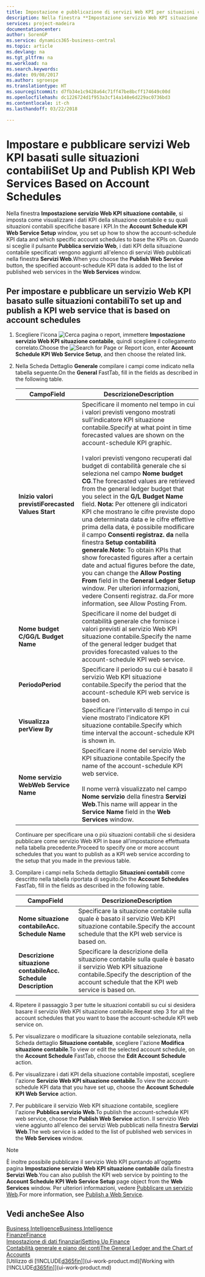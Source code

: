 ```yaml
---
title: Impostazione e pubblicazione di servizi Web KPI per situazioni contabili | Microsoft Docs
description: Nella finestra **Impostazione servizio Web KPI situazione contabile**, si imposta come visualizzare i dati KPI della situazione contabile e su quali situazioni contabili specifiche basare i KPI.
services: project-madeira
documentationcenter: 
author: SorenGP
ms.service: dynamics365-business-central
ms.topic: article
ms.devlang: na
ms.tgt_pltfrm: na
ms.workload: na
ms.search.keywords: 
ms.date: 09/08/2017
ms.author: sgroespe
ms.translationtype: HT
ms.sourcegitcommit: d7fb34e1c9428a64c71ff47be8bcff174649c00d
ms.openlocfilehash: dc1226724d1f953a3cf14a148e6d229ac0736bd3
ms.contentlocale: it-ch
ms.lasthandoff: 03/22/2018

---
```

# <a name="set-up-and-publish-kpi-web-services-based-on-account-schedules"></a><span data-ttu-id="25420-103">Impostare e pubblicare servizi Web KPI basati sulle situazioni contabili</span><span class="sxs-lookup"><span data-stu-id="25420-103">Set Up and Publish KPI Web Services Based on Account Schedules</span></span>
<span data-ttu-id="25420-104">Nella finestra **Impostazione servizio Web KPI situazione contabile**, si imposta come visualizzare i dati KPI della situazione contabile e su quali situazioni contabili specifiche basare i KPI.</span><span class="sxs-lookup"><span data-stu-id="25420-104">In the **Account Schedule KPI Web Service Setup** window, you set up how to show the account-schedule KPI data and which specific account schedules to base the KPIs on.</span></span> <span data-ttu-id="25420-105">Quando si sceglie il pulsante **Pubblica servizio Web**, i dati KPI della situazione contabile specificati vengono aggiunti all'elenco di servizi Web pubblicati nella finestra **Servizi Web**.</span><span class="sxs-lookup"><span data-stu-id="25420-105">When you choose the **Publish Web Service** button, the specified account-schedule KPI data is added to the list of published web services in the **Web Services** window.</span></span>  

## <a name="to-set-up-and-publish-a-kpi-web-service-that-is-based-on-account-schedules"></a><span data-ttu-id="25420-106">Per impostare e pubblicare un servizio Web KPI basato sulle situazioni contabili</span><span class="sxs-lookup"><span data-stu-id="25420-106">To set up and publish a KPI web service that is based on account schedules</span></span>  

1.  <span data-ttu-id="25420-107">Scegliere l'icona ![Cerca pagina o report](media/ui-search/search_small.png "icona Cerca pagina o report"), immettere **Impostazione servizio Web KPI situazione contabile**, quindi scegliere il collegamento correlato.</span><span class="sxs-lookup"><span data-stu-id="25420-107">Choose the ![Search for Page or Report](media/ui-search/search_small.png "Search for Page or Report icon") icon, enter **Account Schedule KPI Web Service Setup**, and then choose the related link.</span></span>  
2.  <span data-ttu-id="25420-108">Nella Scheda Dettaglio **Generale** compilare i campi come indicato nella tabella seguente.</span><span class="sxs-lookup"><span data-stu-id="25420-108">On the **General** FastTab, fill in the fields as described in the following table.</span></span>  

    |<span data-ttu-id="25420-109">Campo</span><span class="sxs-lookup"><span data-stu-id="25420-109">Field</span></span>|<span data-ttu-id="25420-110">Descrizione</span><span class="sxs-lookup"><span data-stu-id="25420-110">Description</span></span>|  
    |---------------------------------|---------------------------------------|  
    |<span data-ttu-id="25420-111">**Inizio valori previsti**</span><span class="sxs-lookup"><span data-stu-id="25420-111">**Forecasted Values Start**</span></span>|<span data-ttu-id="25420-112">Specificare il momento nel tempo in cui i valori previsti vengono mostrati sull'indicatore KPI situazione contabile.</span><span class="sxs-lookup"><span data-stu-id="25420-112">Specify at what point in time forecasted values are shown on the account-schedule KPI graphic.</span></span><br /><br /> <span data-ttu-id="25420-113">I valori previsti vengono recuperati dal budget di contabilità generale che si seleziona nel campo **Nome budget CG**.</span><span class="sxs-lookup"><span data-stu-id="25420-113">The forecasted values are retrieved from the general ledger budget that you select in the **G/L Budget Name** field.</span></span> <span data-ttu-id="25420-114">**Nota:**  Per ottenere gli indicatori KPI che mostrano le cifre previste dopo una determinata data e le cifre effettive prima della data, è possibile modificare il campo **Consenti registraz. da** nella finestra **Setup contabilità generale**.</span><span class="sxs-lookup"><span data-stu-id="25420-114">**Note:**  To obtain KPIs that show forecasted figures after a certain date and actual figures before the date, you can change the **Allow Posting From** field in the **General Ledger Setup** window.</span></span> <span data-ttu-id="25420-115">Per ulteriori informazioni, vedere Consenti registraz. da.</span><span class="sxs-lookup"><span data-stu-id="25420-115">For more information, see Allow Posting From.</span></span>|  
    |<span data-ttu-id="25420-116">**Nome budget C/G**</span><span class="sxs-lookup"><span data-stu-id="25420-116">**G/L Budget Name**</span></span>|<span data-ttu-id="25420-117">Specificare il nome del budget di contabilità generale che fornisce i valori previsti al servizio Web KPI situazione contabile.</span><span class="sxs-lookup"><span data-stu-id="25420-117">Specify the name of the general ledger budget that provides forecasted values to the account-schedule KPI web service.</span></span>|  
    |<span data-ttu-id="25420-118">**Periodo**</span><span class="sxs-lookup"><span data-stu-id="25420-118">**Period**</span></span>|<span data-ttu-id="25420-119">Specificare il periodo su cui è basato il servizio Web KPI situazione contabile.</span><span class="sxs-lookup"><span data-stu-id="25420-119">Specify the period that the account-schedule KPI web service is based on.</span></span>|  
    |<span data-ttu-id="25420-120">**Visualizza per**</span><span class="sxs-lookup"><span data-stu-id="25420-120">**View By**</span></span>|<span data-ttu-id="25420-121">Specificare l'intervallo di tempo in cui viene mostrato l'indicatore KPI situazione contabile.</span><span class="sxs-lookup"><span data-stu-id="25420-121">Specify which time interval the account-schedule KPI is shown in.</span></span>|  
    |<span data-ttu-id="25420-122">**Nome servizio Web**</span><span class="sxs-lookup"><span data-stu-id="25420-122">**Web Service Name**</span></span>|<span data-ttu-id="25420-123">Specificare il nome del servizio Web KPI situazione contabile.</span><span class="sxs-lookup"><span data-stu-id="25420-123">Specify the name of the account-schedule KPI web service.</span></span><br /><br /> <span data-ttu-id="25420-124">Il nome verrà visualizzato nel campo **Nome servizio** della finestra **Servizi Web**.</span><span class="sxs-lookup"><span data-stu-id="25420-124">This name will appear in the **Service Name** field in the **Web Services** window.</span></span>|  

    <span data-ttu-id="25420-125">Continuare per specificare una o più situazioni contabili che si desidera pubblicare come servizio Web KPI in base all'impostazione effettuata nella tabella precedente.</span><span class="sxs-lookup"><span data-stu-id="25420-125">Proceed to specify one or more account schedules that you want to publish as a KPI web service according to the setup that you made in the previous table.</span></span>  

3.  <span data-ttu-id="25420-126">Compilare i campi nella Scheda dettaglio **Situazioni contabili** come descritto nella tabella riportata di seguito.</span><span class="sxs-lookup"><span data-stu-id="25420-126">On the **Account Schedules** FastTab, fill in the fields as described in the following table.</span></span>  

    |<span data-ttu-id="25420-127">Campo</span><span class="sxs-lookup"><span data-stu-id="25420-127">Field</span></span>|<span data-ttu-id="25420-128">Descrizione</span><span class="sxs-lookup"><span data-stu-id="25420-128">Description</span></span>|  
    |---------------------------------|---------------------------------------|  
    |<span data-ttu-id="25420-129">**Nome situazione contabile**</span><span class="sxs-lookup"><span data-stu-id="25420-129">**Acc. Schedule Name**</span></span>|<span data-ttu-id="25420-130">Specificare la situazione contabile sulla quale è basato il servizio Web KPI situazione contabile.</span><span class="sxs-lookup"><span data-stu-id="25420-130">Specify the account schedule that the KPI web service is based on.</span></span>|  
    |<span data-ttu-id="25420-131">**Descrizione situazione contabile**</span><span class="sxs-lookup"><span data-stu-id="25420-131">**Acc. Schedule Description**</span></span>|<span data-ttu-id="25420-132">Specificare la descrizione della situazione contabile sulla quale è basato il servizio Web KPI situazione contabile.</span><span class="sxs-lookup"><span data-stu-id="25420-132">Specify the description of the account schedule that the KPI web service is based on.</span></span>|  

4.  <span data-ttu-id="25420-133">Ripetere il passaggio 3 per tutte le situazioni contabili su cui si desidera basare il servizio Web KPI situazione contabile.</span><span class="sxs-lookup"><span data-stu-id="25420-133">Repeat step 3 for all the account schedules that you want to base the account-schedule KPI web service on.</span></span>  
5.  <span data-ttu-id="25420-134">Per visualizzare o modificare la situazione contabile selezionata, nella Scheda dettaglio **Situazione contabile**, scegliere l'azione **Modifica situazione contabile**.</span><span class="sxs-lookup"><span data-stu-id="25420-134">To view or edit the selected account schedule, on the **Account Schedule** FastTab, choose the **Edit Account Schedule** action.</span></span>  
6.  <span data-ttu-id="25420-135">Per visualizzare i dati KPI della situazione contabile impostati, scegliere l'azione **Servizio Web KPI situazione contabile**.</span><span class="sxs-lookup"><span data-stu-id="25420-135">To view the account-schedule KPI data that you have set up, choose the **Account Schedule KPI Web Service** action.</span></span>  
7.  <span data-ttu-id="25420-136">Per pubblicare il servizio Web KPI situazione contabile, scegliere l'azione **Pubblica servizio Web**.</span><span class="sxs-lookup"><span data-stu-id="25420-136">To publish the account-schedule KPI web service, choose the **Publish Web Service** action.</span></span> <span data-ttu-id="25420-137">Il servizio Web viene aggiunto all'elenco dei servizi Web pubblicati nella finestra **Servizi Web**.</span><span class="sxs-lookup"><span data-stu-id="25420-137">The web service is added to the list of published web services in the **Web Services** window.</span></span>  

> [!NOTE]  
>  <span data-ttu-id="25420-138">È inoltre possibile pubblicare il servizio Web KPI puntando all'oggetto pagina **Impostazione servizio Web KPI situazione contabile** dalla finestra **Servizi Web**.</span><span class="sxs-lookup"><span data-stu-id="25420-138">You can also publish the KPI web service by pointing to the **Account Schedule KPI Web Service Setup** page object from the **Web Services** window.</span></span> <span data-ttu-id="25420-139">Per ulteriori informazioni, vedere [Pubblicare un servizio Web](across-how-publish-web-service.md).</span><span class="sxs-lookup"><span data-stu-id="25420-139">For more information, see [Publish a Web Service](across-how-publish-web-service.md).</span></span>  

## <a name="see-also"></a><span data-ttu-id="25420-140">Vedi anche</span><span class="sxs-lookup"><span data-stu-id="25420-140">See Also</span></span>  
[<span data-ttu-id="25420-141">Business Intelligence</span><span class="sxs-lookup"><span data-stu-id="25420-141">Business Intelligence</span></span>](bi.md)  
[<span data-ttu-id="25420-142">Finanze</span><span class="sxs-lookup"><span data-stu-id="25420-142">Finance</span></span>](finance.md)  
[<span data-ttu-id="25420-143">Impostazione di dati finanziari</span><span class="sxs-lookup"><span data-stu-id="25420-143">Setting Up Finance</span></span>](finance-setup-finance.md)  
[<span data-ttu-id="25420-144">Contabilità generale e piano dei conti</span><span class="sxs-lookup"><span data-stu-id="25420-144">The General Ledger and the Chart of Accounts</span></span>](finance-general-ledger.md)  
<span data-ttu-id="25420-145">[Utilizzo di [!INCLUDE[d365fin](includes/d365fin_md.md)]](ui-work-product.md)</span><span class="sxs-lookup"><span data-stu-id="25420-145">[Working with [!INCLUDE[d365fin](includes/d365fin_md.md)]](ui-work-product.md)</span></span>

